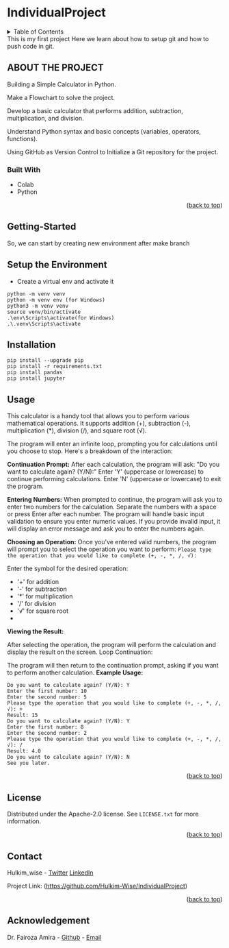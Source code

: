 # IndividualProject

<!-- TABLE OF CONTENTS -->
<details>
  <summary>Table of Contents</summary>
  <ol>
    <li>
      <a href="#about-the-project">About The Project</a>
      <ul>
        <li><a href="#built-with">Built With</a></li>
      </ul>
    </li>
    <li>
      <a href="#getting-started">Getting Started</a>
      <ul>
        <li><a href="#setup the environment">Setup The Environment</a></li>
        <li><a href="#installation">Installation</a></li>
      </ul>
    </li>
    <li><a href="#usage">Usage</a></li>
    <li><a href="#license">License</a></li>
    <li><a href="#contact">Contact</a></li>
    <li><a href="#acknowledgement">Acknowledgement</a></li>
  </ol>
</details>
This is my first project
Here we learn about how to setup git and how to push code in git. 

## ABOUT THE PROJECT

Building a Simple Calculator in Python.

Make a Flowchart to solve the project.

Develop a basic calculator that performs addition, subtraction, multiplication, and division.

Understand Python syntax and basic concepts (variables, operators, functions).

Using GitHub as Version Control to Initialize a Git repository for the project.

### Built With

* Colab
* Python

<p align="right">(<a href="#readme-top">back to top</a>)</p>


## Getting-Started
So, we can start by creating new environment after make branch

## Setup the Environment

* Create a virtual env and activate it
```
python -m venv venv
python -m venv env (for Windows)
python3 -m venv venv
source venv/bin/activate
.\env\Scripts\activate(for Windows)
.\.venv\Scripts\activate
```

## Installation 
```
pip install --upgrade pip
pip install -r requirements.txt
pip install pandas
pip install jupyter
```


<!-- USAGE -->
## Usage

This calculator is a handy tool that allows you to perform various mathematical operations. It supports addition (+), subtraction (-), multiplication (*), division (/), and square root (√).

The program will enter an infinite loop, prompting you for calculations until you choose to stop. Here's a breakdown of the interaction:

**Continuation Prompt:**
After each calculation, the program will ask: "Do you want to calculate again? (Y/N):"
Enter 'Y' (uppercase or lowercase) to continue performing calculations.
Enter 'N' (uppercase or lowercase) to exit the program.

**Entering Numbers:**
When prompted to continue, the program will ask you to enter two numbers for the calculation.
Separate the numbers with a space or press Enter after each number.
The program will handle basic input validation to ensure you enter numeric values. If you provide invalid input, it will display an error message and ask you to enter the numbers again.

**Choosing an Operation:**
Once you've entered valid numbers, the program will prompt you to select the operation you want to perform:
```Please type the operation that you would like to complete (+, -, *, /, √):```

Enter the symbol for the desired operation:
- '+' for addition
- '-' for subtraction
- '*' for multiplication
- '/' for division
- '√' for square root
- 
**Viewing the Result:**

After selecting the operation, the program will perform the calculation and display the result on the screen.
Loop Continuation:

The program will then return to the continuation prompt, asking if you want to perform another calculation.
**Example Usage:**

```
Do you want to calculate again? (Y/N): Y
Enter the first number: 10
Enter the second number: 5
Please type the operation that you would like to complete (+, -, *, /, √): +
Result: 15
Do you want to calculate again? (Y/N): Y
Enter the first number: 8
Enter the second number: 2
Please type the operation that you would like to complete (+, -, *, /, √): /
Result: 4.0
Do you want to calculate again? (Y/N): N
See you later.
```

<p align="right">(<a href="#readme-top">back to top</a>)</p>

<!-- LICENSE -->
## License

Distributed under the Apache-2.0 license. See `LICENSE.txt` for more information.

<p align="right">(<a href="#readme-top">back to top</a>)</p>

<!-- CONTACT -->
## Contact

Hulkim_wise - 
[Twitter](https://x.com/hulkim_wise) 
[LinkedIn](https://www.linkedin.com/in/hakim-latif-94a41a280/)

Project Link: (https://github.com/Hulkim-Wise/IndividualProject)

<p align="right">(<a href="#readme-top">back to top</a>)</p>

## Acknowledgement

Dr. Fairoza Amira - [Github](https://github.com/FairozaAmira) - [Email](fairozaamira@gmail.com)

